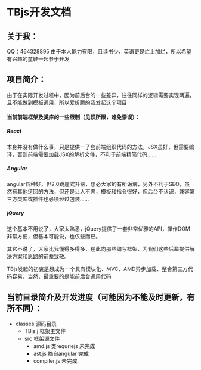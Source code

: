 TBjs开发文档
========================
关于我：
------------------------
QQ：464328895 
由于本人能力有限，且读书少，英语更是烂上加烂，所以希望有兴趣的童鞋一起参于开发

项目简介：
------------------------
由于在实际开发过程中，因为前后台的一些差异，往往同样的逻辑需要实现两遍，且不能做到模板通用，所以爱折腾的我发起这个项目  

#### 当前前端框架及类库的一些限制（见识所限，难免谬误）：
##### React  
本身并没有做什么事，只是提供一了套前端组织代码的方法，JSX虽好，但需要编译，否则前端需要加载JSX的解析文件，不利于前端精简代码……  
##### Angular
angular各种好，但2.0跳崖式升级，想必大家的有所诟病，另外不利于SEO，虽然有其他迂回的方法，但还是让人不爽，模板和指令很好，但后台不认识，兼容第三方类库或插件也必须经过包装…… 
##### jQuery
这个基本不用说了，大家太熟悉，jQuery提供了一套非常优雅的API，操作DOM非常方便，但基本可能说，也仅些而已。  

其它不说了，大家比我懂得多得多，在此向那些编写框架，为我们这些后辈提供解决方案和思路的前辈致敬。  

TBjs发起的初衷是想成为一个具有模块化、MVC、AMD异步加载、整合第三方代码容易，当然，最重要的是能前后台通用代码


当前目录简介及开发进度（可能因为不能及时更新，有所不同）：
--------------------------------------------

* classes	源码目录
	- TBjs.j	框架主文件
	- src	框架源文件
		*	amd.js	类requriejs	未完成
		*	ast.js	摘自angular	完成  
		*	compiler.js			未完成
	